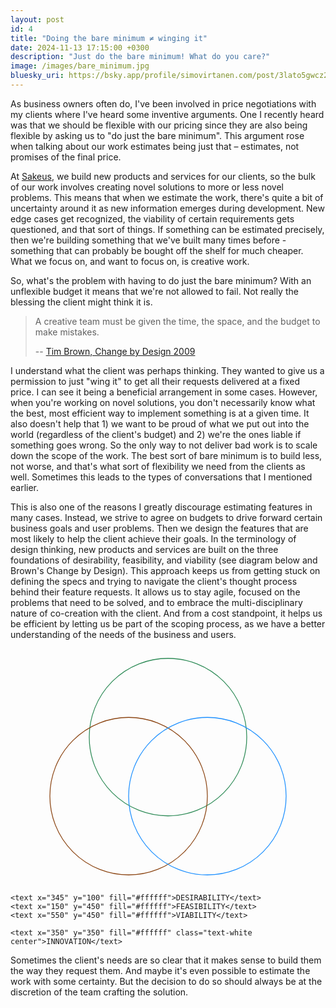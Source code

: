 ```yaml
---
layout: post
id: 4
title: "Doing the bare minimum ≠ winging it"
date: 2024-11-13 17:15:00 +0300
description: "Just do the bare minimum! What do you care?"
image: /images/bare_minimum.jpg
bluesky_uri: https://bsky.app/profile/simovirtanen.com/post/3lato5gwcz22x
---
```


As business owners often do, I've been involved in price negotiations with my clients where I've heard some inventive arguments. One I recently heard was that we should be flexible with our pricing since they are also being flexible by asking us to "do just the bare minimum". This argument rose when talking about our work estimates being just that – estimates, not promises of the final price.

At <a href="https://sakeus.fi">Sakeus</a>, we build new products and services for our clients, so the bulk of our work involves creating novel solutions to more or less novel problems. This means that when we estimate the work, there's quite a bit of uncertainty around it as new information emerges during development. New edge cases get recognized, the viability of certain requirements gets questioned, and that sort of things. If something can be estimated precisely, then we're building something that we've built many times before - something that can probably be bought off the shelf for much cheaper. What we focus on, and want to focus on, is creative work.

So, what's the problem with having to do just the bare minimum? With an unflexible budget it means that we're not allowed to fail. Not really the blessing the client might think it is.

> A creative team must be given the time, the space, and the budget to make mistakes.
>
> -- <a href="https://www.ideo.com/journal/change-by-design">Tim Brown, Change by Design 2009</a>

I understand what the client was perhaps thinking. They wanted to give us a permission to just "wing it" to get all their requests delivered at a fixed price. I can see it being a beneficial arrangement in some cases. However, when you're working on novel solutions, you don't necessarily know what the best, most efficient way to implement something is at a given time. It also doesn't help that 1) we want to be proud of what we put out into the world (regardless of the client's budget) and 2) we're the ones liable if something goes wrong. So the only way to not deliver bad work is to scale down the scope of the work. The best sort of bare minimum is to build less, not worse, and that's what sort of flexibility we need from the clients as well. Sometimes this leads to the types of conversations that I mentioned earlier.

This is also one of the reasons I greatly discourage estimating features in many cases. Instead, we strive to agree on budgets to drive forward certain business goals and user problems. Then we design the features that are most likely to help the client achieve their goals. In the terminology of design thinking, new products and services are built on the three foundations of desirability, feasibility, and viability (see diagram below and Brown's Change by Design). This approach keeps us from getting stuck on defining the specs and trying to navigate the client's thought process behind their feature requests. It allows us to stay agile, focused on the problems that need to be solved, and to embrace the multi-disciplinary nature of co-creation with the client. And from a cost standpoint, it helps us be efficient by letting us be part of the scoping process, as we have a better understanding of the needs of the business and users.

<div class="h-auto" alt="The design thinking diagram displaying the desirability, feasibility, viability intersecting to form innovation.">
  <svg viewBox="0 0 800 600" xmlns="http://www.w3.org/2000/svg">
    <circle class="desirability" cx="400" cy="225" r="200" 
      style="fill:none; stroke:seagreen; stroke-width:2" />
    <circle class="feasibility" cx="300" cy="375" r="200"
      style="fill:none; stroke:saddlebrown; stroke-width:2" />
    <circle class="viability" cx="500" cy="375" r="200"
      style="fill:none; stroke:dodgerblue; stroke-width:2" />
    
    <text x="345" y="100" fill="#ffffff">DESIRABILITY</text>
    <text x="150" y="450" fill="#ffffff">FEASIBILITY</text>
    <text x="550" y="450" fill="#ffffff">VIABILITY</text>
    
    <text x="350" y="350" fill="#ffffff" class="text-white center">INNOVATION</text>
  </svg>
</div>

Sometimes the client's needs are so clear that it makes sense to build them the way they request them. And maybe it's even possible to estimate the work with some certainty. But the decision to do so should always be at the discretion of the team crafting the solution.
